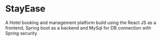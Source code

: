 # StayEase
A Hotel booking and management platform build using the React JS as a frontend, Spring boot as a backend and MySql for DB connection with Spring security
